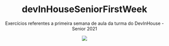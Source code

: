<h1 align="center"> devInHouseSeniorFirstWeek </h1>
<p align="center">Exercícios referentes a primeira semana de aula da turma do DevInHouse - Senior 2021</p>
<p align="center">
<img src="https://img.shields.io/badge/Status-Finalizado-green?style=for-the-badge"/>
</p>